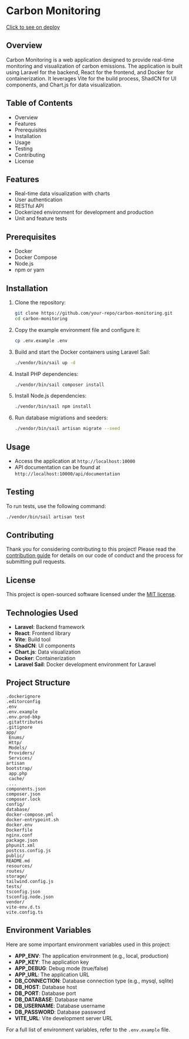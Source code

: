 # Carbon Monitoring

[Click to see on deploy](https://carbon-monitoring.onrender.com)

## Overview

Carbon Monitoring is a web application designed to provide real-time monitoring and visualization of carbon emissions. The application is built using Laravel for the backend, React for the frontend, and Docker for containerization. It leverages Vite for the build process, ShadCN for UI components, and Chart.js for data visualization.

## Table of Contents

- Overview
- Features
- Prerequisites
- Installation
- Usage
- Testing
- Contributing
- License

## Features

- Real-time data visualization with charts
- User authentication
- RESTful API
- Dockerized environment for development and production
- Unit and feature tests

## Prerequisites

- Docker
- Docker Compose
- Node.js
- npm or yarn

## Installation

1. Clone the repository:

    ```sh
    git clone https://github.com/your-repo/carbon-monitoring.git
    cd carbon-monitoring
    ```

2. Copy the example environment file and configure it:

    ```sh
    cp .env.example .env
    ```

3. Build and start the Docker containers using Laravel Sail:

    ```sh
    ./vendor/bin/sail up -d
    ```

4. Install PHP dependencies:

    ```sh
    ./vendor/bin/sail composer install
    ```

5. Install Node.js dependencies:

    ```sh
    ./vendor/bin/sail npm install
    ```

6. Run database migrations and seeders:

    ```sh
    ./vendor/bin/sail artisan migrate --seed
    ```

## Usage

- Access the application at `http://localhost:10000`
- API documentation can be found at `http://localhost:10000/api/documentation`

## Testing

To run tests, use the following command:

```sh
./vendor/bin/sail artisan test
```

## Contributing

Thank you for considering contributing to this project! Please read the [contribution guide](https://laravel.com/docs/contributions) for details on our code of conduct and the process for submitting pull requests.

## License

This project is open-sourced software licensed under the [MIT license](https://opensource.org/licenses/MIT).

## Technologies Used

- **Laravel**: Backend framework
- **React**: Frontend library
- **Vite**: Build tool
- **ShadCN**: UI components
- **Chart.js**: Data visualization
- **Docker**: Containerization
- **Laravel Sail**: Docker development environment for Laravel

## Project Structure

```
.dockerignore
.editorconfig
.env
.env.example
.env.prod-bkp
.gitattributes
.gitignore
app/
 Enums/
 Http/
 Models/
 Providers/
 Services/
artisan
bootstrap/
 app.php
 cache/
 ...
components.json
composer.json
composer.lock
config/
database/
docker-compose.yml
docker-entrypoint.sh
docker.env
Dockerfile
nginx.conf
package.json
phpunit.xml
postcss.config.js
public/
README.md
resources/
routes/
storage/
tailwind.config.js
tests/
tsconfig.json
tsconfig.node.json
vendor/
vite-env.d.ts
vite.config.ts
```

## Environment Variables

Here are some important environment variables used in this project:

- **APP_ENV**: The application environment (e.g., local, production)
- **APP_KEY**: The application key
- **APP_DEBUG**: Debug mode (true/false)
- **APP_URL**: The application URL
- **DB_CONNECTION**: Database connection type (e.g., mysql, sqlite)
- **DB_HOST**: Database host
- **DB_PORT**: Database port
- **DB_DATABASE**: Database name
- **DB_USERNAME**: Database username
- **DB_PASSWORD**: Database password
- **VITE_URL**: Vite development server URL

For a full list of environment variables, refer to the `.env.example` file.

